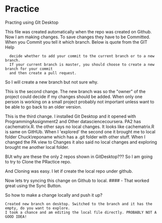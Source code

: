 # Practice
Practing using GIt Desktop

This file was created automatically when the repo was created on Github.
Now I am making changes. To save changes they have to be Committed. 
When you Commit you tell it which branch. Below is quote from the GIT Help

      decide whether to add your commit to the current branch or to a new branch. 
      If your current branch is master, you should choose to create a new branch for your commit
      and then create a pull request. 
      
So I will create a new branch but not sure why.

This is the second change. The new branch was so the "owner" of the project could decide if my 
changes should be added. When only one person is working on a small project probably not important
unless want to be able to go back to an older version.

This is the third change. I installed Git Desktop and it opened with ProgrammingAssignment2 and Other datasciencecoursera. PA2 has cachematrix.R. the other says no local changes. It looks like cachematrix.R is same on GitHUb. When I 'explored' the second one it brought me to local folder Chuck\reponame which has a .git folder with other stuff. When I changed the PA view to Changes it also said no local changes and exploring brought me another local folder.

BUt why are these the only 2 repos shown in GitDesktop??? So I am going to try to Clone the PRactice repo.

And Cloning was easy. I let if create the local repo under github. 

Now lets try syncing this change on Github to local. #### - That worked great using the Sync Button.

So how to make a change locally and push it up?

	Created new branch on desktop. Switched to the branch and it has the empty, do you want to explore.
	I took a chance and am editing the local file directly. PROBABLY NOT A GOOD IDEA!

	  
